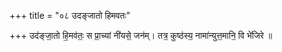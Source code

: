 +++
title = "०८ उदङ्जातो हिमवतः"

+++
उद॑ङ्जा॒तो हि॒मव॑तः॒ स प्रा॒च्यां नी॑यसे॒ जन॑म्। तत्र॒ कुष्ठ॑स्य॒ नामा॑न्युत्त॒मानि॒ वि भे॑जिरे ॥